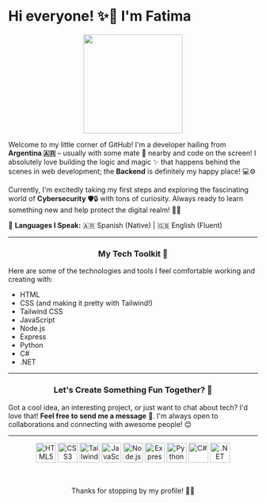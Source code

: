 # Hi everyone! ✨👋 I'm **Fatima**

<p align="center">
  <img src="https://www.google.com/url?sa=i&url=https%3A%2F%2Ftenor.com%2Fsearch%2Fcat-keyboard-gifs&psig=AOvVaw0FX8xZY_GEZk6KjoBLc2xT&ust=1744656148229000&source=images&cd=vfe&opi=89978449&ved=0CBMQjRxqFwoTCOjWiOPU1YwDFQAAAAAdAAAAABAw" width="200"/>
</p>

Welcome to my little corner of GitHub! I'm a developer hailing from **Argentina 🇦🇷** – usually with some mate 🧉 nearby and code on the screen! I absolutely love building the logic and magic ✨ that happens behind the scenes in web development; the **Backend** is definitely my happy place! 💻⚙️

Currently, I'm excitedly taking my first steps and exploring the fascinating world of **Cybersecurity** 🛡️🔒 with tons of curiosity. Always ready to learn something new and help protect the digital realm! 🦸‍♀️

💬 **Languages I Speak:** 🇦🇷 Spanish (Native) | 🇬🇧 English (Fluent)

---

### <p align="center">My Tech Toolkit 💖</p>

Here are some of the technologies and tools I feel comfortable working and creating with:

*   HTML
*   CSS (and making it pretty with Tailwind!)
*   Tailwind CSS
*   JavaScript
*   Node.js
*   Express
*   Python
*   C#
*   .NET

---

### <p align="center">Let's Create Something Fun Together? 🚀</p>

Got a cool idea, an interesting project, or just want to chat about tech? I'd love that! **Feel free to send me a message** 💌. I'm always open to collaborations and connecting with awesome people! 😊

---


<p align="center">
  <img src="https://cdn.simpleicons.org/html5/E34F26" alt="HTML5" width="40" height="40"/>  
  <img src="https://cdn.simpleicons.org/css3/1572B6" alt="CSS3" width="40" height="40"/>  
  <img src="https://cdn.simpleicons.org/tailwindcss/06B6D4" alt="Tailwind CSS" width="40" height="40"/>  
  <img src="https://cdn.simpleicons.org/javascript/F7DF1E" alt="JavaScript" width="40" height="40"/>  
  <img src="https://cdn.simpleicons.org/nodedotjs/339933" alt="Node.js" width="40" height="40"/>  
  <img src="https://cdn.simpleicons.org/express/000000" alt="Express" width="40" height="40"/>  
  <img src="https://cdn.simpleicons.org/python/3776AB" alt="Python" width="40" height="40"/>  
  <img src="https://cdn.simpleicons.org/csharp/239120" alt="C#" width="40" height="40"/>  
  <img src="https://cdn.simpleicons.org/dotnet/512BD4" alt=".NET" width="40" height="40"/>  
</p>

<br>

<p align="center">Thanks for stopping by my profile! 🌸💖</p>
